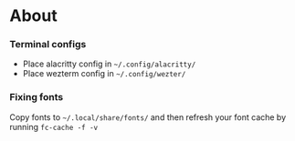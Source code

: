 # About

### Terminal configs

 -  Place alacritty config in `~/.config/alacritty/`
 -  Place wezterm config in `~/.config/wezter/`

### Fixing fonts

Copy fonts to `~/.local/share/fonts/` and then refresh your font cache by running `fc-cache -f -v`
